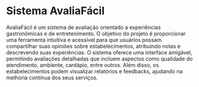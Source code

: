 # Sistema AvaliaFácil
AvaliaFácil é um sistema de avaliação orientado a experiências gastronômicas e de entretenimento. O objetivo do projeto é proporcionar uma ferramenta intuitiva e acessível para que usuários possam compartilhar suas opiniões sobre estabelecimentos, atribuindo notas e descrevendo suas experiências. O sistema oferece uma interface amigável, permitindo avaliações detalhadas que incluem aspectos como qualidade do atendimento, ambiente, cardápio, entre outros. Além disso, os estabelecimentos podem visualizar relatórios e feedbacks, ajudando na melhoria contínua dos seus serviços.
